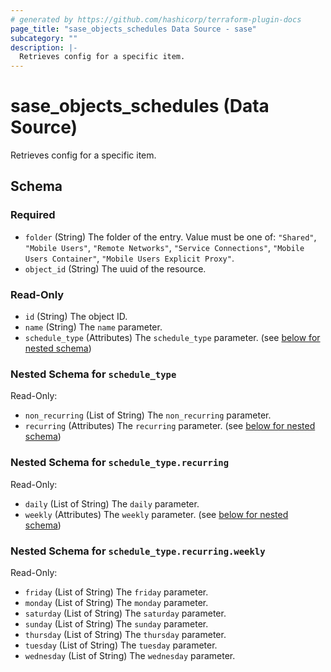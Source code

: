 ```yaml
---
# generated by https://github.com/hashicorp/terraform-plugin-docs
page_title: "sase_objects_schedules Data Source - sase"
subcategory: ""
description: |-
  Retrieves config for a specific item.
---
```


# sase_objects_schedules (Data Source)

Retrieves config for a specific item.



<!-- schema generated by tfplugindocs -->
## Schema

### Required

- `folder` (String) The folder of the entry. Value must be one of: `"Shared"`, `"Mobile Users"`, `"Remote Networks"`, `"Service Connections"`, `"Mobile Users Container"`, `"Mobile Users Explicit Proxy"`.
- `object_id` (String) The uuid of the resource.

### Read-Only

- `id` (String) The object ID.
- `name` (String) The `name` parameter.
- `schedule_type` (Attributes) The `schedule_type` parameter. (see [below for nested schema](#nestedatt--schedule_type))

<a id="nestedatt--schedule_type"></a>
### Nested Schema for `schedule_type`

Read-Only:

- `non_recurring` (List of String) The `non_recurring` parameter.
- `recurring` (Attributes) The `recurring` parameter. (see [below for nested schema](#nestedatt--schedule_type--recurring))

<a id="nestedatt--schedule_type--recurring"></a>
### Nested Schema for `schedule_type.recurring`

Read-Only:

- `daily` (List of String) The `daily` parameter.
- `weekly` (Attributes) The `weekly` parameter. (see [below for nested schema](#nestedatt--schedule_type--recurring--weekly))

<a id="nestedatt--schedule_type--recurring--weekly"></a>
### Nested Schema for `schedule_type.recurring.weekly`

Read-Only:

- `friday` (List of String) The `friday` parameter.
- `monday` (List of String) The `monday` parameter.
- `saturday` (List of String) The `saturday` parameter.
- `sunday` (List of String) The `sunday` parameter.
- `thursday` (List of String) The `thursday` parameter.
- `tuesday` (List of String) The `tuesday` parameter.
- `wednesday` (List of String) The `wednesday` parameter.


